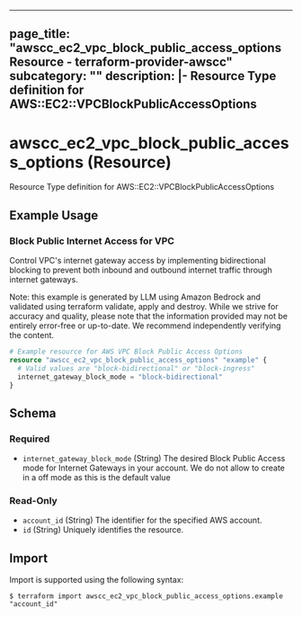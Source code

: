 
---
page_title: "awscc_ec2_vpc_block_public_access_options Resource - terraform-provider-awscc"
subcategory: ""
description: |-
  Resource Type definition for AWS::EC2::VPCBlockPublicAccessOptions
---

# awscc_ec2_vpc_block_public_access_options (Resource)

Resource Type definition for AWS::EC2::VPCBlockPublicAccessOptions

## Example Usage

### Block Public Internet Access for VPC

Control VPC's internet gateway access by implementing bidirectional blocking to prevent both inbound and outbound internet traffic through internet gateways.
                                
Note: this example is generated by LLM using Amazon Bedrock and validated using terraform validate, apply and destroy. While we strive for accuracy and quality, please note that the information provided may not be entirely error-free or up-to-date. We recommend independently verifying the content.

```terraform
# Example resource for AWS VPC Block Public Access Options
resource "awscc_ec2_vpc_block_public_access_options" "example" {
  # Valid values are "block-bidirectional" or "block-ingress"
  internet_gateway_block_mode = "block-bidirectional"
}
```

<!-- schema generated by tfplugindocs -->
## Schema

### Required

- `internet_gateway_block_mode` (String) The desired Block Public Access mode for Internet Gateways in your account. We do not allow to create in a off mode as this is the default value

### Read-Only

- `account_id` (String) The identifier for the specified AWS account.
- `id` (String) Uniquely identifies the resource.

## Import

Import is supported using the following syntax:

```shell
$ terraform import awscc_ec2_vpc_block_public_access_options.example "account_id"
```
